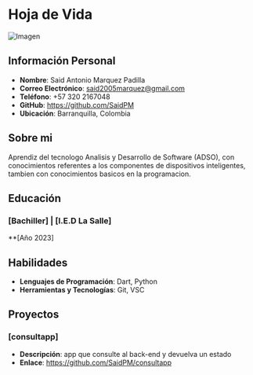 # Hoja de Vida

![Imagen](https://cdn-icons-png.flaticon.com/512/33/33893.png) 
## Información Personal
- **Nombre**: Said Antonio Marquez Padilla
- **Correo Electrónico**: said2005marquez@gmail.com
- **Teléfono**: +57 320 2167048
- **GitHub**: https://github.com/SaidPM
- **Ubicación**: Barranquilla, Colombia


## Sobre mi
Aprendiz del tecnologo Analisis y Desarrollo de Software (ADSO), con conocimientos referentes a los componentes de dispositivos inteligentes, tambien con conocimientos basicos en la programacion.


## Educación
### [Bachiller] | [I.E.D La Salle]
**[Año 2023]

## Habilidades
- **Lenguajes de Programación**: Dart, Python
- **Herramientas y Tecnologías**: Git, VSC


## Proyectos
### [consultapp]
- **Descripción**: app que consulte al back-end y devuelva un estado
- **Enlace**: https://github.com/SaidPM/consultapp
